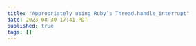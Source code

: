 ```yaml
---
title: "Appropriately using Ruby’s Thread.handle_interrupt"
date: 2023-08-30 17:41 PDT
published: true
tags: []
---
```




<blockquote markdown="1">



</blockquote>
